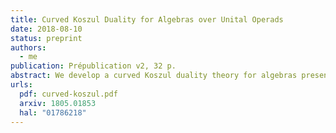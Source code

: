 ```yaml
---
title: Curved Koszul Duality for Algebras over Unital Operads
date: 2018-08-10
status: preprint
authors:
  - me
publication: Prépublication v2, 32 p.
abstract: We develop a curved Koszul duality theory for algebras presented by quadratic-linear-constant relations over binary unital operads. As an application, we study Poisson n-algebras given by polynomial functions on a standard shifted symplectic space. We compute explicit resolutions of these algebras using curved Koszul duality. We use these resolutions to compute derived enveloping algebras and factorization homology on parallelized simply connected closed manifolds of these Poisson n-algebras.
urls:
  pdf: curved-koszul.pdf
  arxiv: 1805.01853
  hal: "01786218"
---
```

